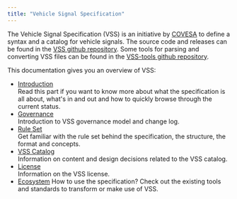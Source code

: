 ```yaml
---
title: "Vehicle Signal Specification"
---
```


The Vehicle Signal Specification (VSS) is an initiative by [COVESA](https://covesa.global/) to define a syntax and a catalog for vehicle signals.
The source code and releases can be found in the [VSS github repository](https://github.com/COVESA/vehicle_signal_specification).
Some tools for parsing and converting VSS files can be found in the [VSS-tools github repository](https://github.com/COVESA/vss-tools).

This documentation gives you an overview of VSS:

* [Introduction](/vehicle_signal_specification/introduction/) </br> Read this part if you want to know more
about what the specification is all about, what's in and out and how to quickly
 browse through the current status.
* [Governance](/vehicle_signal_specification/governance/) </br> Introduction to VSS governance model and change log.
* [Rule Set](/vehicle_signal_specification/rule_set/) </br> Get familiar with the rule set behind the
specification, the structure, the format and concepts.
* [VSS Catalog](/vehicle_signal_specification/catalog/) </br> Information on content and design decisions related to the VSS catalog.
* [License](/vehicle_signal_specification/license/) </br> Information on the VSS license.
* [Ecosystem](/vehicle_signal_specification/ecosystem/) How to use the specification? Check out the existing tools and standards to transform or make use of VSS.
